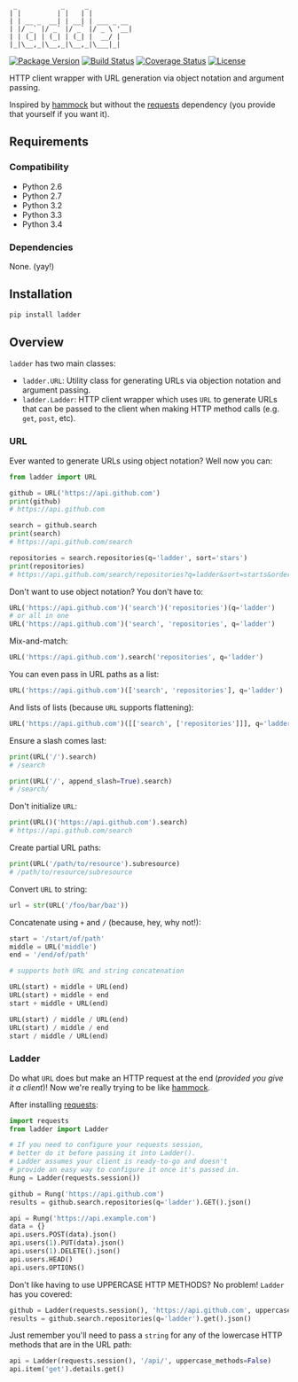 ```
 _           _     _
| |         | |   | |
| | __ _  __| | __| | ___ _ __
| |/ _` |/ _` |/ _` |/ _ \ '__|
| | (_| | (_| | (_| |  __/ |
|_|\__,_|\__,_|\__,_|\___|_|

```

[![Package Version](https://pypip.in/v/ladder/badge.png?v=0.1.0)](https://pypi.python.org/pypi/ladder/)
[![Build Status](https://travis-ci.org/dgilland/ladder.png?branch=master)](https://travis-ci.org/dgilland/ladder)
[![Coverage Status](https://coveralls.io/repos/dgilland/ladder/badge.png?branch=master)](https://coveralls.io/r/dgilland/ladder)
[![License](https://pypip.in/license/ladder/badge.png)](https://pypi.python.org/pypi/ladder/)

HTTP client wrapper with URL generation via object notation and argument passing.

Inspired by [hammock] but without the [requests] dependency (you provide that yourself if you want it).

## Requirements

### Compatibility

- Python 2.6
- Python 2.7
- Python 3.2
- Python 3.3
- Python 3.4

### Dependencies

None. (yay!)


## Installation

```python
pip install ladder
```

## Overview

`ladder` has two main classes:

- `ladder.URL`: Utility class for generating URLs via objection notation and argument passing.
- `ladder.Ladder`: HTTP client wrapper which uses `URL` to generate URLs that can be passed to the client when making HTTP method calls (e.g. `get`, `post`, etc).

### URL

Ever wanted to generate URLs using object notation? Well now you can:

```python
from ladder import URL

github = URL('https://api.github.com')
print(github)
# https://api.github.com

search = github.search
print(search)
# https://api.github.com/search

repositories = search.repositories(q='ladder', sort='stars')
print(repositories)
# https://api.github.com/search/repositories?q=ladder&sort=starts&order=desc
```

Don't want to use object notation? You don't have to:

```python
URL('https://api.github.com')('search')('repositories')(q='ladder')
# or all in one
URL('https://api.github.com')('search', 'repositories', q='ladder')
```

Mix-and-match:

```python
URL('https://api.github.com').search('repositories', q='ladder')
```

You can even pass in URL paths as a list:

```python
URL('https://api.github.com')(['search', 'repositories'], q='ladder')
```

And lists of lists (because `URL` supports flattening):

```python
URL('https://api.github.com')([['search', ['repositories']]], q='ladder')
```

Ensure a slash comes last:

```python
print(URL('/').search)
# /search

print(URL('/', append_slash=True).search)
# /search/
```

Don't initialize `URL`:

```python
print(URL()('https://api.github.com').search)
# https://api.github.com/search
```

Create partial URL paths:

```python
print(URL('/path/to/resource').subresource)
# /path/to/resource/subresource
```

Convert `URL` to string:

```python
url = str(URL('/foo/bar/baz'))
```

Concatenate using `+` and `/` (because, hey, why not!):

```python
start = '/start/of/path'
middle = URL('middle')
end = '/end/of/path'

# supports both URL and string concatenation

URL(start) + middle + URL(end)
URL(start) + middle + end
start + middle + URL(end)

URL(start) / middle / URL(end)
URL(start) / middle / end
start / middle / URL(end)
```

### Ladder

Do what `URL` does but make an HTTP request at the end (_provided you give it a client_)! Now we're really trying to be like [hammock].

After installing [requests]:

```python
import requests
from ladder import Ladder

# If you need to configure your requests session,
# better do it before passing it into Ladder().
# Ladder assumes your client is ready-to-go and doesn't
# provide an easy way to configure it once it's passed in.
Rung = Ladder(requests.session())

github = Rung('https://api.github.com')
results = github.search.repositories(q='ladder').GET().json()

api = Rung('https://api.example.com')
data = {}
api.users.POST(data).json()
api.users(1).PUT(data).json()
api.users(1).DELETE().json()
api.users.HEAD()
api.users.OPTIONS()
```

Don't like having to use UPPERCASE HTTP METHODS? No problem! `Ladder` has you covered:

```python
github = Ladder(requests.session(), 'https://api.github.com', uppercase_methods=False)
results = github.search.repositories(q='ladder').get().json()
```

Just remember you'll need to pass a `string` for any of the lowercase HTTP methods that are in the URL path:

```python
api = Ladder(requests.session(), '/api/', uppercase_methods=False)
api.item('get').details.get()
```

[hammock]: https://github.com/kadirpekel/hammock
[requests]: https://github.com/kennethreitz/requests
